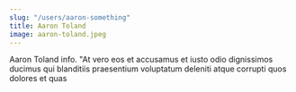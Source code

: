 ```yaml
---
slug: "/users/aaron-something"
title: Aaron Toland
image: aaron-toland.jpeg
---
```


Aaron Toland info. "At vero eos et accusamus et iusto odio dignissimos ducimus qui blanditiis praesentium voluptatum deleniti atque corrupti quos dolores et quas